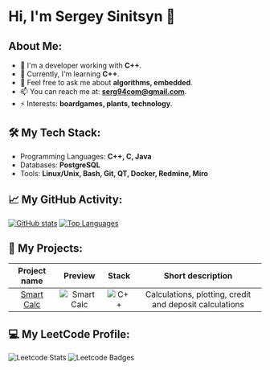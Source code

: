 # Hi, I'm Sergey Sinitsyn 👋

## About Me:
- 🔭 I'm a developer working with **C++**.
- 🌱 Currently, I'm learning **C++**.
- 💬 Feel free to ask me about **algorithms, embedded**.
- 📫 You can reach me at: **serg94com@gmail.com**.
- ⚡ Interests: **boardgames, plants, technology**.

## 🛠️ My Tech Stack:
- Programming Languages: **C++, C, Java**
- Databases: **PostgreSQL**
- Tools: **Linux/Unix, Bash, Git, QT, Docker, Redmine, Miro**

## 📈 My GitHub Activity:
[![GitHub stats](https://github-readme-stats.vercel.app/api?username=SergSinitsyn&show_icons=true&hide_title=true&count_private=true&hide=prs&theme=radical)](https://github.com/SergSinitsyn)
[![Top Languages](https://github-readme-stats.vercel.app/api/top-langs/?username=SergSinitsyn&layout=compact&theme=radical)](https://github.com/SergSinitsyn)


## 🔧 My Projects:
| Project name| Preview|Stack| Short description|
|:--:|:----------------------:|:----------------------:|:---------------:|
|[Smart Calc](https://github.com/SergSinitsyn/Smart-Calculator)|![Smart Calc]()|![C++](https://img.shields.io/badge/C++-00599C?style=for-the-badge&logo=cplusplus&logoColor=white)|Calculations, plotting, credit and deposit calculations|

## 💻 My LeetCode Profile:
![Leetcode Stats](https://leetcard.jacoblin.cool/Serg94?theme=dark)
![Leetcode Badges](https://assets.leetcode.com/static_assets/marketing/2024-50-lg.png)

